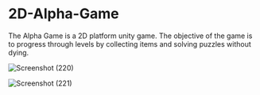 
# 2D-Alpha-Game
The Alpha Game is a 2D platform unity game. The objective of the game is to progress through levels by collecting items and solving puzzles without dying.




![Screenshot (220)](https://github.com/Ricky63rsd2002/2D-Alpha-Game/assets/110671339/56f64593-1dc2-4a4f-bbc3-4bafc63e0580)







![Screenshot (221)](https://github.com/Ricky63rsd2002/2D-Alpha-Game/assets/110671339/89dfa591-8606-4143-a55f-6868bf2934a6)
